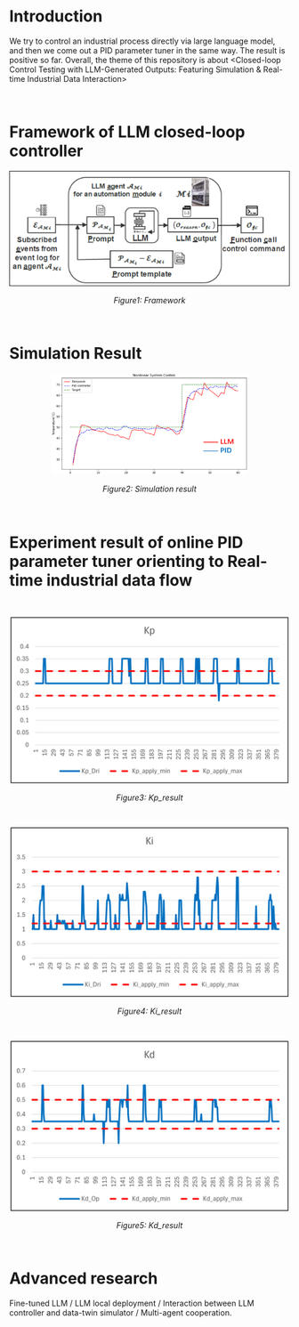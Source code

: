 # Introduction
We try to control an industrial process directly via large language model, and then we come out a PID parameter tuner in the same way. The result is positive so far. Overall, the theme of this repository is about <Closed-loop Control Testing with LLM-Generated Outputs: Featuring Simulation & Real-time Industrial Data Interaction>


<br>  <!-- 这是空行间隔 -->

# Framework of LLM closed-loop controller
<div align="center">
  <img src="images/Framework.png" alt="Framework" style="width: 700px; height: auto;"/>

  *Figure1: Framework*
</div>

<br>  <!-- 这是空行间隔 -->

# Simulation Result
<div align="center">
  <img src="images/Simulation.png" alt="Simulation Results" style="max-width: 70%; height: auto;"/>

  *Figure2: Simulation result*
</div>
<br>  <!-- 这是空行间隔 -->

# Experiment result of online PID parameter tuner orienting to Real-time industrial data flow
<br>  <!-- 这是空行间隔 -->

<div align="center">
  <img src="images/Kp_result.png" alt="Kp_result" style="width: 500px; height: auto;"/>

  *Figure3: Kp_result*
</div>

<br>  <!-- 这是空行间隔 -->

<div align="center">
  <img src="images/Ki_result.png" alt="Ki_result" style="width: 500px; height: auto;"/>
  
  *Figure4: Ki_result*
</div>

<br>  <!-- 这是空行间隔 -->


<div align="center">
  <img src="images/Kd_result.png" alt="Kd_result" style="width: 500px; height: auto;"/>
  
  *Figure5: Kd_result*
</div>

<br>  <!-- 这是空行间隔 -->

# Advanced research
Fine-tuned LLM / LLM local deployment / Interaction between LLM controller and data-twin simulator / Multi-agent cooperation.

<br>  <!-- 这是空行间隔 -->
